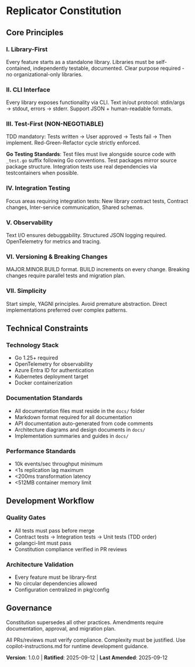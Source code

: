 # Replicator Constitution

## Core Principles

### I. Library-First
Every feature starts as a standalone library. Libraries must be self-contained, independently testable, documented. Clear purpose required - no organizational-only libraries.

### II. CLI Interface  
Every library exposes functionality via CLI. Text in/out protocol: stdin/args → stdout, errors → stderr. Support JSON + human-readable formats.

### III. Test-First (NON-NEGOTIABLE)
TDD mandatory: Tests written → User approved → Tests fail → Then implement. Red-Green-Refactor cycle strictly enforced.

**Go Testing Standards**: Test files must live alongside source code with `_test.go` suffix following Go conventions. Test packages mirror source package structure. Integration tests use real dependencies via testcontainers when possible.

### IV. Integration Testing
Focus areas requiring integration tests: New library contract tests, Contract changes, Inter-service communication, Shared schemas.

### V. Observability
Text I/O ensures debuggability. Structured JSON logging required. OpenTelemetry for metrics and tracing.

### VI. Versioning & Breaking Changes
MAJOR.MINOR.BUILD format. BUILD increments on every change. Breaking changes require parallel tests and migration plan.

### VII. Simplicity
Start simple, YAGNI principles. Avoid premature abstraction. Direct implementations preferred over complex patterns.

## Technical Constraints

### Technology Stack
- Go 1.25+ required
- OpenTelemetry for observability
- Azure Entra ID for authentication
- Kubernetes deployment target
- Docker containerization

### Documentation Standards
- All documentation files must reside in the `docs/` folder
- Markdown format required for all documentation
- API documentation auto-generated from code comments
- Architecture diagrams and design documents in `docs/`
- Implementation summaries and guides in `docs/`

### Performance Standards
- 10k events/sec throughput minimum
- <1s replication lag maximum
- <200ms transformation latency
- <512MB container memory limit

## Development Workflow

### Quality Gates
- All tests must pass before merge
- Contract tests → Integration tests → Unit tests (TDD order)
- golangci-lint must pass
- Constitution compliance verified in PR reviews

### Architecture Validation
- Every feature must be library-first
- No circular dependencies allowed
- Configuration centralized in pkg/config

## Governance

Constitution supersedes all other practices. Amendments require documentation, approval, and migration plan.

All PRs/reviews must verify compliance. Complexity must be justified. Use copilot-instructions.md for runtime development guidance.

**Version**: 1.0.0 | **Ratified**: 2025-09-12 | **Last Amended**: 2025-09-12